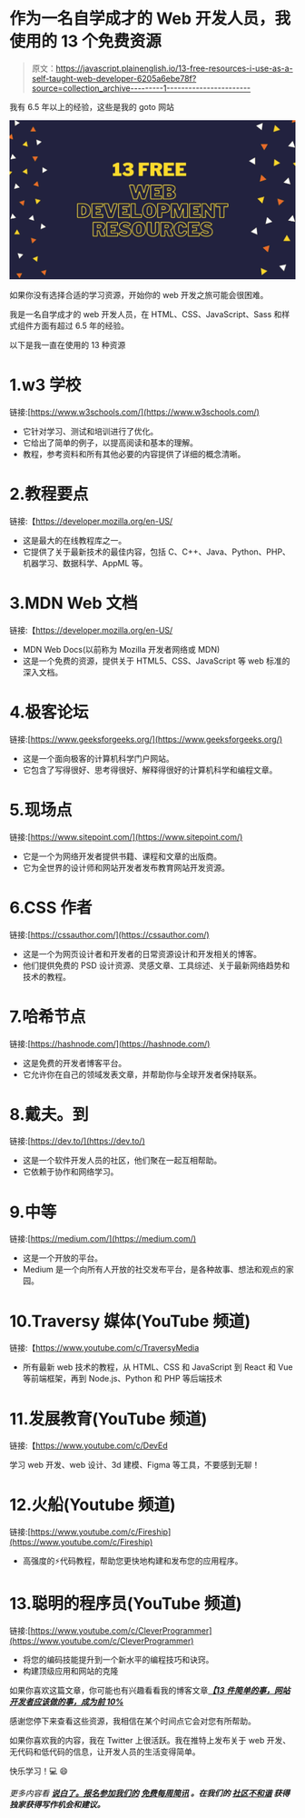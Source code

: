 # 作为一名自学成才的 Web 开发人员，我使用的 13 个免费资源

> 原文：<https://javascript.plainenglish.io/13-free-resources-i-use-as-a-self-taught-web-developer-6205a6ebe78f?source=collection_archive---------1----------------------->

我有 6.5 年以上的经验，这些是我的 goto 网站

![](img/7cd2a4bea422f7953b1dfbbd051f6af4.png)

如果你没有选择合适的学习资源，开始你的 web 开发之旅可能会很困难。

我是一名自学成才的 web 开发人员，在 HTML、CSS、JavaScript、Sass 和样式组件方面有超过 6.5 年的经验。

以下是我一直在使用的 13 种资源

# 1.w3 学校

链接:[https://www.w3schools.com/](https://www.w3schools.com/)

*   它针对学习、测试和培训进行了优化。
*   它给出了简单的例子，以提高阅读和基本的理解。
*   教程，参考资料和所有其他必要的内容提供了详细的概念清晰。

# 2.教程要点

链接:【https://developer.mozilla.org/en-US/ 

*   这是最大的在线教程库之一。
*   它提供了关于最新技术的最佳内容，包括 C、C++、Java、Python、PHP、机器学习、数据科学、AppML 等。

# 3.MDN Web 文档

链接:【https://developer.mozilla.org/en-US/ 

*   MDN Web Docs(以前称为 Mozilla 开发者网络或 MDN)
*   这是一个免费的资源，提供关于 HTML5、CSS、JavaScript 等 web 标准的深入文档。

# 4.极客论坛

链接:[https://www.geeksforgeeks.org/](https://www.geeksforgeeks.org/)

*   这是一个面向极客的计算机科学门户网站。
*   它包含了写得很好、思考得很好、解释得很好的计算机科学和编程文章。

# 5.现场点

链接:[https://www.sitepoint.com/](https://www.sitepoint.com/)

*   它是一个为网络开发者提供书籍、课程和文章的出版商。
*   它为全世界的设计师和网站开发者发布教育网站开发资源。

# 6.CSS 作者

链接:[https://cssauthor.com/](https://cssauthor.com/)

*   这是一个为网页设计者和开发者的日常资源设计和开发相关的博客。
*   他们提供免费的 PSD 设计资源、灵感文章、工具综述、关于最新网络趋势和技术的教程。

# 7.哈希节点

链接:[https://hashnode.com/](https://hashnode.com/)

*   这是免费的开发者博客平台。
*   它允许你在自己的领域发表文章，并帮助你与全球开发者保持联系。

# 8.戴夫。到

链接:[https://dev.to/](https://dev.to/)

*   这是一个软件开发人员的社区，他们聚在一起互相帮助。
*   它依赖于协作和网络学习。

# 9.中等

链接:[https://medium.com/](https://medium.com/)

*   这是一个开放的平台。
*   Medium 是一个向所有人开放的社交发布平台，是各种故事、想法和观点的家园。

# 10.Traversy 媒体(YouTube 频道)

链接:【https://www.youtube.com/c/TraversyMedia 

*   所有最新 web 技术的教程，从 HTML、CSS 和 JavaScript 到 React 和 Vue 等前端框架，再到 Node.js、Python 和 PHP 等后端技术

# 11.发展教育(YouTube 频道)

链接:【https://www.youtube.com/c/DevEd 

学习 web 开发、web 设计、3d 建模、Figma 等工具，不要感到无聊！

# 12.火船(Youtube 频道)

链接:[https://www.youtube.com/c/Fireship](https://www.youtube.com/c/Fireship)

*   高强度的⚡代码教程，帮助您更快地构建和发布您的应用程序。

# 13.聪明的程序员(YouTube 频道)

链接:[https://www.youtube.com/c/CleverProgrammer](https://www.youtube.com/c/CleverProgrammer)

*   将您的编码技能提升到一个新水平的编程技巧和诀窍。
*   构建顶级应用和网站的克隆

如果你喜欢这篇文章，你可能也有兴趣看看我的博客文章[***【13 件简单的事，网站开发者应该做的事，成为前 10%***](/13-easy-things-web-developers-should-do-to-be-in-the-top-10-4ff0dfcfb3c5)

感谢您停下来查看这些资源，我相信在某个时间点它会对您有所帮助。

如果你喜欢我的内容，我在 Twitter 上很活跃。我在推特上发布关于 web 开发、无代码和低代码的信息，让开发人员的生活变得简单。

快乐学习！💻 😄

*更多内容看* [***说白了。报名参加我们的***](http://plainenglish.io/) **[***免费每周简讯***](http://newsletter.plainenglish.io/) *。在我们的* [***社区不和谐***](https://discord.gg/GtDtUAvyhW) *获得独家获得写作机会和建议。***